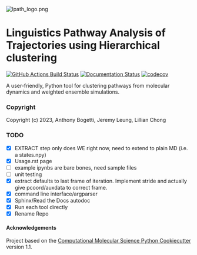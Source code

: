 ![lpath_logo.png](logo/lpath_logo.png)

Linguistics Pathway Analysis of Trajectories using Hierarchical clustering
==============================
[//]: # (Badges)
[![GitHub Actions Build Status](https://github.com/jeremyleung521/lpath/workflows/CI/badge.svg)](https://github.com/jeremyleung521/lpath/actions?query=workflow%3ACI)
[![Documentation Status](https://readthedocs.org/projects/lpath/badge/?version=latest)](https://lpath.readthedocs.io/en/latest/?badge=latest)
[![codecov](https://codecov.io/gh/jeremyleung521/lpath/branch/main/graph/badge.svg?token=5SS08RH1MO)](https://codecov.io/gh/jeremyleung521/lpath)

A user-friendly, Python tool for clustering pathways from molecular dynamics and weighted ensemble simulations.

### Copyright

Copyright (c) 2023, Anthony Bogetti, Jeremy Leung, Lillian Chong

### TODO
- [x] EXTRACT step only does WE right now, need to extend to plain MD (i.e. a states.npy)
- [x] Usage.rst page
- [ ] example ipynbs are bare bones, need sample files
- [ ] unit testing
- [x] extract defaults to last frame of iteration. Implement stride and actually give pcoord/auxdata to correct frame.
- [x] command line interface/argparser
- [x] Sphinx/Read the Docs autodoc
- [x] Run each tool directly
- [x] Rename Repo

#### Acknowledgements
 
Project based on the 
[Computational Molecular Science Python Cookiecutter](https://github.com/molssi/cookiecutter-cms) version 1.1.
